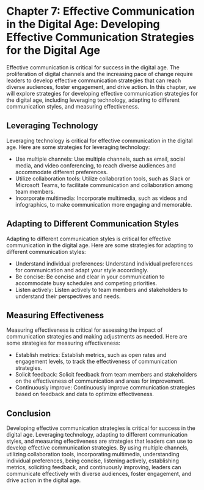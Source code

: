 Chapter 7: Effective Communication in the Digital Age: Developing Effective Communication Strategies for the Digital Age
========================================================================================================================

Effective communication is critical for success in the digital age. The proliferation of digital channels and the increasing pace of change require leaders to develop effective communication strategies that can reach diverse audiences, foster engagement, and drive action. In this chapter, we will explore strategies for developing effective communication strategies for the digital age, including leveraging technology, adapting to different communication styles, and measuring effectiveness.

Leveraging Technology
---------------------

Leveraging technology is critical for effective communication in the digital age. Here are some strategies for leveraging technology:

* Use multiple channels: Use multiple channels, such as email, social media, and video conferencing, to reach diverse audiences and accommodate different preferences.
* Utilize collaboration tools: Utilize collaboration tools, such as Slack or Microsoft Teams, to facilitate communication and collaboration among team members.
* Incorporate multimedia: Incorporate multimedia, such as videos and infographics, to make communication more engaging and memorable.

Adapting to Different Communication Styles
------------------------------------------

Adapting to different communication styles is critical for effective communication in the digital age. Here are some strategies for adapting to different communication styles:

* Understand individual preferences: Understand individual preferences for communication and adapt your style accordingly.
* Be concise: Be concise and clear in your communication to accommodate busy schedules and competing priorities.
* Listen actively: Listen actively to team members and stakeholders to understand their perspectives and needs.

Measuring Effectiveness
-----------------------

Measuring effectiveness is critical for assessing the impact of communication strategies and making adjustments as needed. Here are some strategies for measuring effectiveness:

* Establish metrics: Establish metrics, such as open rates and engagement levels, to track the effectiveness of communication strategies.
* Solicit feedback: Solicit feedback from team members and stakeholders on the effectiveness of communication and areas for improvement.
* Continuously improve: Continuously improve communication strategies based on feedback and data to optimize effectiveness.

Conclusion
----------

Developing effective communication strategies is critical for success in the digital age. Leveraging technology, adapting to different communication styles, and measuring effectiveness are strategies that leaders can use to develop effective communication strategies. By using multiple channels, utilizing collaboration tools, incorporating multimedia, understanding individual preferences, being concise, listening actively, establishing metrics, soliciting feedback, and continuously improving, leaders can communicate effectively with diverse audiences, foster engagement, and drive action in the digital age.
